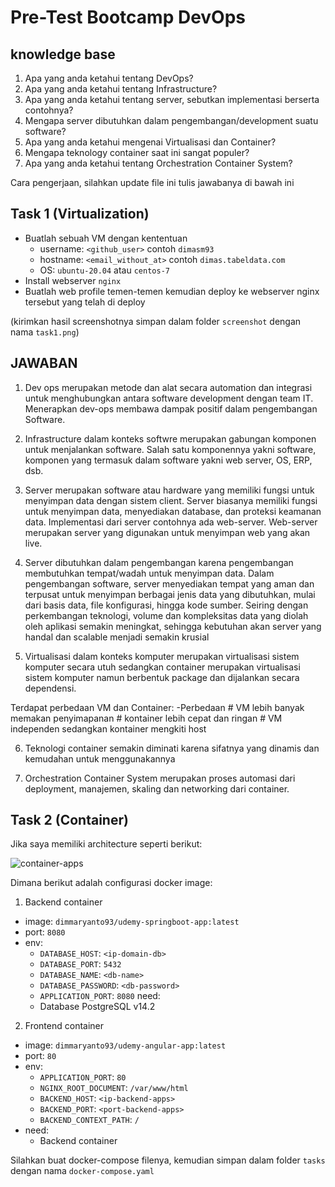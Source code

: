 # Pre-Test Bootcamp DevOps

## knowledge base

1. Apa yang anda ketahui tentang DevOps?
2. Apa yang anda ketahui tentang Infrastructure?
3. Apa yang anda ketahui tentang server, sebutkan implementasi berserta contohnya?
4. Mengapa server dibutuhkan dalam pengembangan/development suatu software?
5. Apa yang anda ketahui mengenai Virtualisasi dan Container?
6. Mengapa teknology container saat ini sangat populer?
7. Apa yang anda ketahui tentang Orchestration Container System?

Cara pengerjaan, silahkan update file ini tulis jawabanya di bawah ini

## Task 1 (Virtualization)

- Buatlah sebuah VM dengan kententuan
  - username: `<github_user>` contoh `dimasm93`
  - hostname: `<email_without_at>` contoh `dimas.tabeldata.com`
  - OS: `ubuntu-20.04` atau `centos-7`
- Install webserver `nginx`
- Buatlah web profile temen-temen kemudian deploy ke webserver nginx tersebut yang telah di deploy
  
(kirimkan hasil screenshotnya simpan dalam folder `screenshot` dengan nama `task1.png`)


## JAWABAN

1. Dev ops merupakan metode dan alat secara automation dan integrasi untuk menghubungkan antara software development dengan team IT. Menerapkan dev-ops membawa dampak positif dalam pengembangan Software. 

2. Infrastructure dalam konteks softwre merupakan gabungan komponen untuk menjalankan software. Salah satu komponennya yakni software, komponen yang termasuk dalam software yakni web server, OS, ERP, dsb.

3. Server merupakan software atau hardware yang memiliki fungsi untuk menyimpan data dengan sistem client. Server biasanya memiliki fungsi untuk menyimpan data, menyediakan database, dan proteksi keamanan data. Implementasi dari server contohnya ada web-server. Web-server merupakan server yang digunakan untuk menyimpan web yang akan live.

4. Server dibutuhkan dalam pengembangan karena pengembangan membutuhkan tempat/wadah untuk menyimpan data. Dalam pengembangan software, server menyediakan tempat yang aman dan terpusat untuk menyimpan berbagai jenis data yang dibutuhkan, mulai dari basis data, file konfigurasi, hingga kode sumber. Seiring dengan perkembangan teknologi, volume dan kompleksitas data yang diolah oleh aplikasi semakin meningkat, sehingga kebutuhan akan server yang handal dan scalable menjadi semakin krusial 

5. Virtualisasi dalam konteks komputer merupakan virtualisasi sistem komputer secara utuh sedangkan container merupakan virtualisasi sistem komputer namun berbentuk package dan dijalankan secara dependensi.

Terdapat perbedaan VM dan Container:
  -Perbedaan
    # VM lebih banyak memakan penyimapanan
    # kontainer lebih cepat dan ringan
    # VM independen sedangkan kontainer mengkiti host

6. Teknologi container semakin diminati karena sifatnya yang dinamis dan kemudahan untuk menggunakannya

7. Orchestration Container System merupakan proses automasi dari deployment, manajemen, skaling dan networking dari container. 

## Task 2 (Container)

Jika saya memiliki architecture seperti berikut:

![container-apps](docs/images/01-container.png)

Dimana berikut adalah configurasi docker image:

1. Backend container
  - image: `dimmaryanto93/udemy-springboot-app:latest`
  - port: `8080`
  - env: 
    - `DATABASE_HOST`: `<ip-domain-db>`
    - `DATABASE_PORT`: `5432` 
    - `DATABASE_NAME`: `<db-name>`
    - `DATABASE_PASSWORD`: `<db-password>`
    - `APPLICATION_PORT`: `8080`
  need:
    - Database PostgreSQL v14.2
2. Frontend container
  - image: `dimmaryanto93/udemy-angular-app:latest`
  - port: `80`
  - env:
    - `APPLICATION_PORT`: `80`
    - `NGINX_ROOT_DOCUMENT`: `/var/www/html`
    - `BACKEND_HOST`: `<ip-backend-apps>`
    - `BACKEND_PORT`: `<port-backend-apps>`
    - `BACKEND_CONTEXT_PATH`: `/`
  - need:
    - Backend container

Silahkan buat docker-compose filenya, kemudian simpan dalam folder `tasks` dengan nama `docker-compose.yaml`

